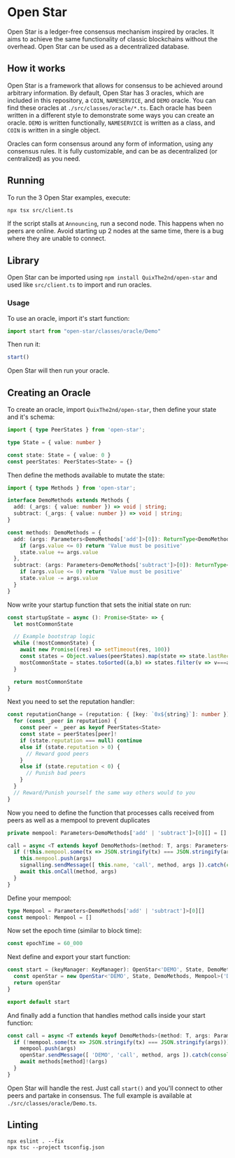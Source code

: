 # Open Star
Open Star is a ledger-free consensus mechanism inspired by oracles. It aims to achieve the same functionality of classic blockchains without the overhead. Open Star can be used as a decentralized database.

## How it works
Open Star is a framework that allows for consensus to be achieved around arbitrary information. By default, Open Star has 3 oracles, which are included in this repository, a `COIN`, `NAMESERVICE`, and `DEMO` oracle. You can find these oracles at `./src/classes/oracle/*.ts`. Each oracle has been written in a different style to demonstrate some ways you can create an oracle. `DEMO` is written functionally, `NAMESERVICE` is written as a class, and `COIN` is written in a single object.

Oracles can form consensus around any form of information, using any consensus rules. It is fully customizable, and can be as decentralized (or centralized) as you need.

## Running
To run the 3 Open Star examples, execute:
```sh
npx tsx src/client.ts
```

If the script stalls at `Announcing`, run a second node. This happens when no peers are online. Avoid starting up 2 nodes at the same time, there is a bug where they are unable to connect.

## Library
Open Star can be imported using `npm install QuixThe2nd/open-star` and used like `src/client.ts` to import and run oracles.

### Usage
To use an oracle, import it's start function:
```ts
import start from "open-star/classes/oracle/Demo"
```

Then run it:
```ts
start()
```

Open Star will then run your oracle.

## Creating an Oracle
To create an oracle, import `QuixThe2nd/open-star`, then define your state and it's schema:
```ts
import { type PeerStates } from 'open-star';

type State = { value: number }

const state: State = { value: 0 }
const peerStates: PeerStates<State> = {}
```

Then define the methods available to mutate the state:
```ts
import { type Methods } from 'open-star';

interface DemoMethods extends Methods {
  add: (_args: { value: number }) => void | string;
  subtract: (_args: { value: number }) => void | string;
}

const methods: DemoMethods = {
  add: (args: Parameters<DemoMethods['add']>[0]): ReturnType<DemoMethods['add']> => {
    if (args.value <= 0) return 'Value must be positive'
    state.value += args.value
  },
  subtract: (args: Parameters<DemoMethods['subtract']>[0]): ReturnType<DemoMethods['subtract']> => {
    if (args.value <= 0) return 'Value must be positive'
    state.value -= args.value
  }
}
```

Now write your startup function that sets the initial state on run:
```ts
const startupState = async (): Promise<State> => {
  let mostCommonState

  // Example bootstrap logic
  while (!mostCommonState) {
    await new Promise((res) => setTimeout(res, 100))
    const states = Object.values(peerStates).map(state => state.lastReceive)
    mostCommonState = states.toSorted((a,b) => states.filter(v => v===a).length - states.filter(v => v===b).length).pop()
  }

  return mostCommonState
}
```

Next you need to set the reputation handler:
```ts
const reputationChange = (reputation: { [key: `0x${string}`]: number }): void => {
  for (const _peer in reputation) {
    const peer = _peer as keyof PeerStates<State>
    const state = peerStates[peer]!
    if (state.reputation === null) continue
    else if (state.reputation > 0) {
      // Reward good peers
    }
    else if (state.reputation < 0) {
      // Punish bad peers
    }
  }
  // Reward/Punish yourself the same way others would to you
}
```

Now you need to define the function that processes calls received from peers as well as a mempool to prevent duplicates
```ts
private mempool: Parameters<DemoMethods['add' | 'subtract']>[0][] = []

call = async <T extends keyof DemoMethods>(method: T, args: Parameters<DemoMethods[T]>[0], signalling: Signalling<Message>): Promise<void> => {
  if (!this.mempool.some(tx => JSON.stringify(tx) === JSON.stringify(args))) { // This should be done via signatures or something similar
    this.mempool.push(args)
    signalling.sendMessage([ this.name, 'call', method, args ]).catch(console.error)
    await this.onCall(method, args)
  }
}
```

Define your mempool:
```ts
type Mempool = Parameters<DemoMethods['add' | 'subtract']>[0][]
const mempool: Mempool = []
```

Now set the epoch time (similar to block time):
```ts
const epochTime = 60_000
```

Next define and export your start function:
```ts
const start = (keyManager: KeyManager): OpenStar<'DEMO', State, DemoMethods, Mempool> => {
  const openStar = new OpenStar<'DEMO', State, DemoMethods, Mempool>('DEMO', { startupState, reputationChange, state, peerStates, call, mempool, methods, keyManager, epochTime })
  return openStar
}

export default start
```

And finally add a function that handles method calls inside your start function:
```ts
const call = async <T extends keyof DemoMethods>(method: T, args: Parameters<DemoMethods[T]>[0]): Promise<void> => {
  if (!mempool.some(tx => JSON.stringify(tx) === JSON.stringify(args))) { // This should be done via signatures or something similar
    mempool.push(args)
    openStar.sendMessage([ 'DEMO', 'call', method, args ]).catch(console.error)
    await methods[method]!(args)
  }
}

```

Open Star will handle the rest. Just call `start()` and you'll connect to other peers and partake in consensus. The full example is available at `./src/classes/oracle/Demo.ts`.

## Linting
```
npx eslint . --fix
npx tsc --project tsconfig.json
```
